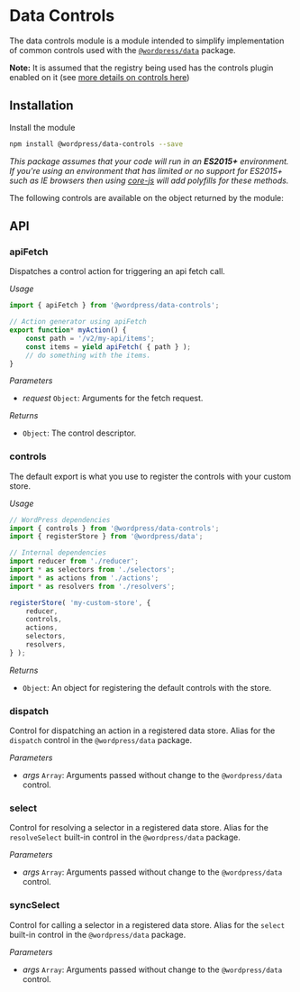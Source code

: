 # Data Controls

The data controls module is a module intended to simplify implementation of common controls used with the [`@wordpress/data`](/packages/data/README.md) package.

**Note:** It is assumed that the registry being used has the controls plugin enabled on it (see [more details on controls here](https://github.com/WordPress/gutenberg/tree/HEAD/packages/data#controls))

## Installation

Install the module

```bash
npm install @wordpress/data-controls --save
```

_This package assumes that your code will run in an **ES2015+** environment. If you're using an environment that has limited or no support for ES2015+ such as IE browsers then using [core-js](https://github.com/zloirock/core-js) will add polyfills for these methods._

The following controls are available on the object returned by the module:

## API

<!-- START TOKEN(Autogenerated API docs) -->

### apiFetch

Dispatches a control action for triggering an api fetch call.

_Usage_

```js
import { apiFetch } from '@wordpress/data-controls';

// Action generator using apiFetch
export function* myAction() {
	const path = '/v2/my-api/items';
	const items = yield apiFetch( { path } );
	// do something with the items.
}
```

_Parameters_

-   _request_ `Object`: Arguments for the fetch request.

_Returns_

-   `Object`: The control descriptor.

### controls

The default export is what you use to register the controls with your custom
store.

_Usage_

```js
// WordPress dependencies
import { controls } from '@wordpress/data-controls';
import { registerStore } from '@wordpress/data';

// Internal dependencies
import reducer from './reducer';
import * as selectors from './selectors';
import * as actions from './actions';
import * as resolvers from './resolvers';

registerStore( 'my-custom-store', {
	reducer,
	controls,
	actions,
	selectors,
	resolvers,
} );
```

_Returns_

-   `Object`: An object for registering the default controls with the store.

### dispatch

Control for dispatching an action in a registered data store.
Alias for the `dispatch` control in the `@wordpress/data` package.

_Parameters_

-   _args_ `Array`: Arguments passed without change to the `@wordpress/data` control.

### select

Control for resolving a selector in a registered data store.
Alias for the `resolveSelect` built-in control in the `@wordpress/data` package.

_Parameters_

-   _args_ `Array`: Arguments passed without change to the `@wordpress/data` control.

### syncSelect

Control for calling a selector in a registered data store.
Alias for the `select` built-in control in the `@wordpress/data` package.

_Parameters_

-   _args_ `Array`: Arguments passed without change to the `@wordpress/data` control.

<!-- END TOKEN(Autogenerated API docs) -->
